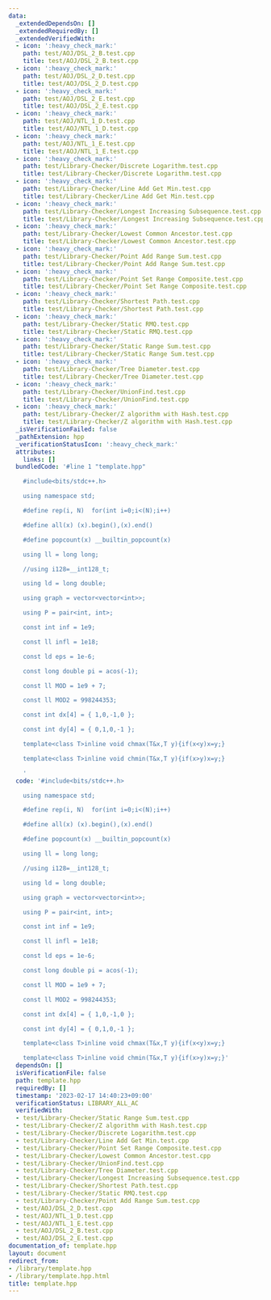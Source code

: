 ```yaml
---
data:
  _extendedDependsOn: []
  _extendedRequiredBy: []
  _extendedVerifiedWith:
  - icon: ':heavy_check_mark:'
    path: test/AOJ/DSL_2_B.test.cpp
    title: test/AOJ/DSL_2_B.test.cpp
  - icon: ':heavy_check_mark:'
    path: test/AOJ/DSL_2_D.test.cpp
    title: test/AOJ/DSL_2_D.test.cpp
  - icon: ':heavy_check_mark:'
    path: test/AOJ/DSL_2_E.test.cpp
    title: test/AOJ/DSL_2_E.test.cpp
  - icon: ':heavy_check_mark:'
    path: test/AOJ/NTL_1_D.test.cpp
    title: test/AOJ/NTL_1_D.test.cpp
  - icon: ':heavy_check_mark:'
    path: test/AOJ/NTL_1_E.test.cpp
    title: test/AOJ/NTL_1_E.test.cpp
  - icon: ':heavy_check_mark:'
    path: test/Library-Checker/Discrete Logarithm.test.cpp
    title: test/Library-Checker/Discrete Logarithm.test.cpp
  - icon: ':heavy_check_mark:'
    path: test/Library-Checker/Line Add Get Min.test.cpp
    title: test/Library-Checker/Line Add Get Min.test.cpp
  - icon: ':heavy_check_mark:'
    path: test/Library-Checker/Longest Increasing Subsequence.test.cpp
    title: test/Library-Checker/Longest Increasing Subsequence.test.cpp
  - icon: ':heavy_check_mark:'
    path: test/Library-Checker/Lowest Common Ancestor.test.cpp
    title: test/Library-Checker/Lowest Common Ancestor.test.cpp
  - icon: ':heavy_check_mark:'
    path: test/Library-Checker/Point Add Range Sum.test.cpp
    title: test/Library-Checker/Point Add Range Sum.test.cpp
  - icon: ':heavy_check_mark:'
    path: test/Library-Checker/Point Set Range Composite.test.cpp
    title: test/Library-Checker/Point Set Range Composite.test.cpp
  - icon: ':heavy_check_mark:'
    path: test/Library-Checker/Shortest Path.test.cpp
    title: test/Library-Checker/Shortest Path.test.cpp
  - icon: ':heavy_check_mark:'
    path: test/Library-Checker/Static RMQ.test.cpp
    title: test/Library-Checker/Static RMQ.test.cpp
  - icon: ':heavy_check_mark:'
    path: test/Library-Checker/Static Range Sum.test.cpp
    title: test/Library-Checker/Static Range Sum.test.cpp
  - icon: ':heavy_check_mark:'
    path: test/Library-Checker/Tree Diameter.test.cpp
    title: test/Library-Checker/Tree Diameter.test.cpp
  - icon: ':heavy_check_mark:'
    path: test/Library-Checker/UnionFind.test.cpp
    title: test/Library-Checker/UnionFind.test.cpp
  - icon: ':heavy_check_mark:'
    path: test/Library-Checker/Z algorithm with Hash.test.cpp
    title: test/Library-Checker/Z algorithm with Hash.test.cpp
  _isVerificationFailed: false
  _pathExtension: hpp
  _verificationStatusIcon: ':heavy_check_mark:'
  attributes:
    links: []
  bundledCode: '#line 1 "template.hpp"

    #include<bits/stdc++.h>

    using namespace std;

    #define rep(i, N)  for(int i=0;i<(N);i++)

    #define all(x) (x).begin(),(x).end()

    #define popcount(x) __builtin_popcount(x)

    using ll = long long;

    //using i128=__int128_t;

    using ld = long double;

    using graph = vector<vector<int>>;

    using P = pair<int, int>;

    const int inf = 1e9;

    const ll infl = 1e18;

    const ld eps = 1e-6;

    const long double pi = acos(-1);

    const ll MOD = 1e9 + 7;

    const ll MOD2 = 998244353;

    const int dx[4] = { 1,0,-1,0 };

    const int dy[4] = { 0,1,0,-1 };

    template<class T>inline void chmax(T&x,T y){if(x<y)x=y;}

    template<class T>inline void chmin(T&x,T y){if(x>y)x=y;}

    '
  code: '#include<bits/stdc++.h>

    using namespace std;

    #define rep(i, N)  for(int i=0;i<(N);i++)

    #define all(x) (x).begin(),(x).end()

    #define popcount(x) __builtin_popcount(x)

    using ll = long long;

    //using i128=__int128_t;

    using ld = long double;

    using graph = vector<vector<int>>;

    using P = pair<int, int>;

    const int inf = 1e9;

    const ll infl = 1e18;

    const ld eps = 1e-6;

    const long double pi = acos(-1);

    const ll MOD = 1e9 + 7;

    const ll MOD2 = 998244353;

    const int dx[4] = { 1,0,-1,0 };

    const int dy[4] = { 0,1,0,-1 };

    template<class T>inline void chmax(T&x,T y){if(x<y)x=y;}

    template<class T>inline void chmin(T&x,T y){if(x>y)x=y;}'
  dependsOn: []
  isVerificationFile: false
  path: template.hpp
  requiredBy: []
  timestamp: '2023-02-17 14:40:23+09:00'
  verificationStatus: LIBRARY_ALL_AC
  verifiedWith:
  - test/Library-Checker/Static Range Sum.test.cpp
  - test/Library-Checker/Z algorithm with Hash.test.cpp
  - test/Library-Checker/Discrete Logarithm.test.cpp
  - test/Library-Checker/Line Add Get Min.test.cpp
  - test/Library-Checker/Point Set Range Composite.test.cpp
  - test/Library-Checker/Lowest Common Ancestor.test.cpp
  - test/Library-Checker/UnionFind.test.cpp
  - test/Library-Checker/Tree Diameter.test.cpp
  - test/Library-Checker/Longest Increasing Subsequence.test.cpp
  - test/Library-Checker/Shortest Path.test.cpp
  - test/Library-Checker/Static RMQ.test.cpp
  - test/Library-Checker/Point Add Range Sum.test.cpp
  - test/AOJ/DSL_2_D.test.cpp
  - test/AOJ/NTL_1_D.test.cpp
  - test/AOJ/NTL_1_E.test.cpp
  - test/AOJ/DSL_2_B.test.cpp
  - test/AOJ/DSL_2_E.test.cpp
documentation_of: template.hpp
layout: document
redirect_from:
- /library/template.hpp
- /library/template.hpp.html
title: template.hpp
---
```

